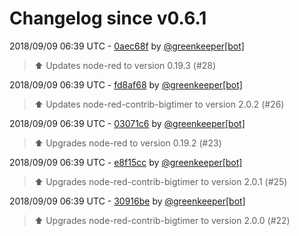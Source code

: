 # Changelog since v0.6.1

2018/09/09 06:39 UTC - [0aec68f](https://github.com/hassio-addons/addon-node-red/commit/0aec68f34987064dc8186a81b348ae0082026c5a) by [@greenkeeper[bot]](https://github.com/apps/greenkeeper)
> :arrow_up: Updates node-red to version 0.19.3 (#28) 

2018/09/09 06:39 UTC - [fd8af68](https://github.com/hassio-addons/addon-node-red/commit/fd8af68f2aaf6fdb6079b6f4125eb917a5c2e4c7) by [@greenkeeper[bot]](https://github.com/apps/greenkeeper)
> :arrow_up: Updates node-red-contrib-bigtimer to version 2.0.2 (#26) 

2018/09/09 06:39 UTC - [03071c6](https://github.com/hassio-addons/addon-node-red/commit/03071c64fc56424eb0b88e7df1af90f120ebef17) by [@greenkeeper[bot]](https://github.com/apps/greenkeeper)
> :arrow_up: Upgrades node-red to version 0.19.2 (#23) 

2018/09/09 06:39 UTC - [e8f15cc](https://github.com/hassio-addons/addon-node-red/commit/e8f15cc6ec6a128861baa9665199e55eb4c80a06) by [@greenkeeper[bot]](https://github.com/apps/greenkeeper)
> :arrow_up: Upgrades node-red-contrib-bigtimer to version 2.0.1 (#25) 

2018/09/09 06:39 UTC - [30916be](https://github.com/hassio-addons/addon-node-red/commit/30916be7358e7d3561882309a63814f8e9160389) by [@greenkeeper[bot]](https://github.com/apps/greenkeeper)
> :arrow_up: Upgrades node-red-contrib-bigtimer to version 2.0.0 (#22) 

